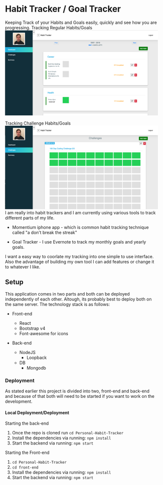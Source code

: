 # Habit Tracker / Goal Tracker
Keeping Track of your Habits and Goals easily, quickly and see how you are progressing.
Tracking Regular Habits/Goals
![Habit_tracker_front-end](habit_tracker1.png)

Tracking Challenge Habits/Goals
![challenge_habits_tracker](challenge_habit.png)
I am really into habit trackers and I am currently using various tools to track different parts of my life.

- Momentium iphone app - which is common habit tracking technique called "a don't break the streak"

- Goal Tracker - I use Evernote to track my monthly goals and yearly goals. 

I want a easy way to coorlate my tracking into one simple to use interface. Also the advantage of building my own tool I can add features or change it to whatever I like.

## Setup
This application comes in two parts and both can be deployed independently of each other. Altough, its probably best to deploy both on the same server. The technology stack is as follows:
* Front-end
    * React
    * Bootstrap v4
    * Font-awesome for icons

* Back-end
    * NodeJS 
        * Loopback 
    * DB
        * Mongodb 

### Deployment
As stated earlier this project is divided into two, front-end and back-end and because of that both will need to be started if you want to work on the development.

#### Local Deployment/Deployment

Starting the back-end
1. Once the repo is cloned run `cd Personal-Habit-Tracker`
2. Install the dependencies via running: `npm install`
3. Start the backend via running: `npm start`

Starting the Front-end
1. `cd Personal-Habit-Tracker`
2. `cd front-end`
3. Install the dependencies via running: `npm install`
4. Start the backend via running: `npm start`
